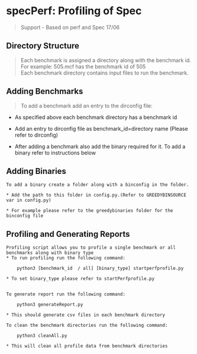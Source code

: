 # specPerf: Profiling of Spec
> Support - Based on perf and Spec 17/06


## Directory Structure
> Each benchmark is assigned a directory along with the benchmark id.
 <br/> For example: 505.mcf has the benchmark id of 505
 <br/> Each benchmark directory contains input files to run the benchmark. 		


## Adding Benchmarks
> To add a benchmark add an entry to the dirconfig file:

* As specified above each benchmark directory has a benchmark id

* Add an entry to dirconfig file as benchmark\_id=directory name (Please refer to dirconfig)

* After adding a benchmark also add the binary required for it. To add a binary refer to instructions below



## Adding Binaries
```
To add a binary create a folder along with a binconfig in the folder. 

* Add the path to this folder in config.py.(Refer to GREEDYBINSOURCE var in config.py)

* For example please refer to the greedybinaries folder for the binconfig file

```

## Profiling and Generating Reports
```
Profiling script allows you to profile a single benchmark or all benchmarks along with binary type
* To run profiling run the following command:
  
    python3 [benchmark_id  / all] [binary_type] startperfprofile.py

* To set binary_type please refer to startPerfprofile.py


To generate report run the following command:
     
    python3 generateReport.py

* This should generate csv files in each benchmark directory

To clean the benchmark directories run the following command:

    python3 cleanAll.py

* This will clean all profile data from benchmark directories

```

